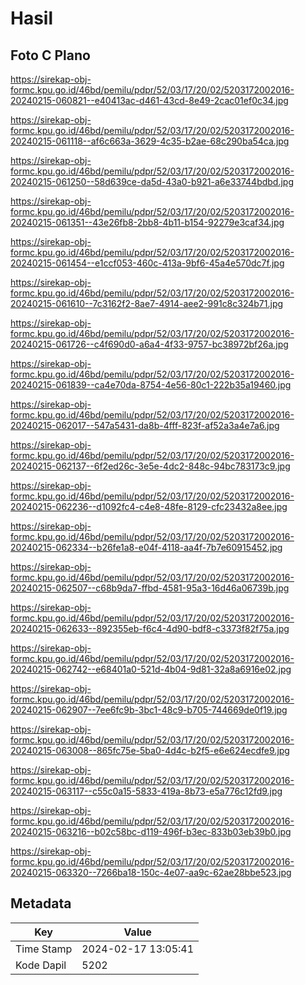 # Hasil

## Foto C Plano

https://sirekap-obj-formc.kpu.go.id/46bd/pemilu/pdpr/52/03/17/20/02/5203172002016-20240215-060821--e40413ac-d461-43cd-8e49-2cac01ef0c34.jpg

https://sirekap-obj-formc.kpu.go.id/46bd/pemilu/pdpr/52/03/17/20/02/5203172002016-20240215-061118--af6c663a-3629-4c35-b2ae-68c290ba54ca.jpg

https://sirekap-obj-formc.kpu.go.id/46bd/pemilu/pdpr/52/03/17/20/02/5203172002016-20240215-061250--58d639ce-da5d-43a0-b921-a6e33744bdbd.jpg

https://sirekap-obj-formc.kpu.go.id/46bd/pemilu/pdpr/52/03/17/20/02/5203172002016-20240215-061351--43e26fb8-2bb8-4b11-b154-92279e3caf34.jpg

https://sirekap-obj-formc.kpu.go.id/46bd/pemilu/pdpr/52/03/17/20/02/5203172002016-20240215-061454--e1ccf053-460c-413a-9bf6-45a4e570dc7f.jpg

https://sirekap-obj-formc.kpu.go.id/46bd/pemilu/pdpr/52/03/17/20/02/5203172002016-20240215-061610--7c3162f2-8ae7-4914-aee2-991c8c324b71.jpg

https://sirekap-obj-formc.kpu.go.id/46bd/pemilu/pdpr/52/03/17/20/02/5203172002016-20240215-061726--c4f690d0-a6a4-4f33-9757-bc38972bf26a.jpg

https://sirekap-obj-formc.kpu.go.id/46bd/pemilu/pdpr/52/03/17/20/02/5203172002016-20240215-061839--ca4e70da-8754-4e56-80c1-222b35a19460.jpg

https://sirekap-obj-formc.kpu.go.id/46bd/pemilu/pdpr/52/03/17/20/02/5203172002016-20240215-062017--547a5431-da8b-4fff-823f-af52a3a4e7a6.jpg

https://sirekap-obj-formc.kpu.go.id/46bd/pemilu/pdpr/52/03/17/20/02/5203172002016-20240215-062137--6f2ed26c-3e5e-4dc2-848c-94bc783173c9.jpg

https://sirekap-obj-formc.kpu.go.id/46bd/pemilu/pdpr/52/03/17/20/02/5203172002016-20240215-062236--d1092fc4-c4e8-48fe-8129-cfc23432a8ee.jpg

https://sirekap-obj-formc.kpu.go.id/46bd/pemilu/pdpr/52/03/17/20/02/5203172002016-20240215-062334--b26fe1a8-e04f-4118-aa4f-7b7e60915452.jpg

https://sirekap-obj-formc.kpu.go.id/46bd/pemilu/pdpr/52/03/17/20/02/5203172002016-20240215-062507--c68b9da7-ffbd-4581-95a3-16d46a06739b.jpg

https://sirekap-obj-formc.kpu.go.id/46bd/pemilu/pdpr/52/03/17/20/02/5203172002016-20240215-062633--892355eb-f6c4-4d90-bdf8-c3373f82f75a.jpg

https://sirekap-obj-formc.kpu.go.id/46bd/pemilu/pdpr/52/03/17/20/02/5203172002016-20240215-062742--e68401a0-521d-4b04-9d81-32a8a6916e02.jpg

https://sirekap-obj-formc.kpu.go.id/46bd/pemilu/pdpr/52/03/17/20/02/5203172002016-20240215-062907--7ee6fc9b-3bc1-48c9-b705-744669de0f19.jpg

https://sirekap-obj-formc.kpu.go.id/46bd/pemilu/pdpr/52/03/17/20/02/5203172002016-20240215-063008--865fc75e-5ba0-4d4c-b2f5-e6e624ecdfe9.jpg

https://sirekap-obj-formc.kpu.go.id/46bd/pemilu/pdpr/52/03/17/20/02/5203172002016-20240215-063117--c55c0a15-5833-419a-8b73-e5a776c12fd9.jpg

https://sirekap-obj-formc.kpu.go.id/46bd/pemilu/pdpr/52/03/17/20/02/5203172002016-20240215-063216--b02c58bc-d119-496f-b3ec-833b03eb39b0.jpg

https://sirekap-obj-formc.kpu.go.id/46bd/pemilu/pdpr/52/03/17/20/02/5203172002016-20240215-063320--7266ba18-150c-4e07-aa9c-62ae28bbe523.jpg


## Metadata

| Key        | Value               |
| ---------- | ------------------- |
| Time Stamp | 2024-02-17 13:05:41 |
| Kode Dapil | 5202                |



